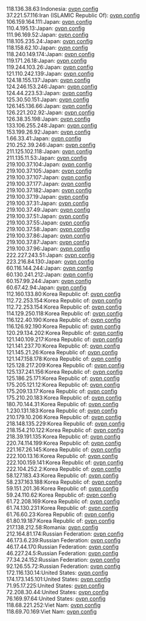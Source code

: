 118.136.38.63:Indonesia: [ovpn config](vpn/118_136_38_63.ovpn)  
37.221.57.116:Iran (ISLAMIC Republic Of): [ovpn config](vpn/37_221_57_116.ovpn)  
106.159.164.111:Japan: [ovpn config](vpn/106_159_164_111.ovpn)  
110.4.195.13:Japan: [ovpn config](vpn/110_4_195_13.ovpn)  
111.96.169.52:Japan: [ovpn config](vpn/111_96_169_52.ovpn)  
118.105.235.24:Japan: [ovpn config](vpn/118_105_235_24.ovpn)  
118.158.62.10:Japan: [ovpn config](vpn/118_158_62_10.ovpn)  
118.240.149.174:Japan: [ovpn config](vpn/118_240_149_174.ovpn)  
119.171.26.18:Japan: [ovpn config](vpn/119_171_26_18.ovpn)  
119.244.103.26:Japan: [ovpn config](vpn/119_244_103_26.ovpn)  
121.110.242.139:Japan: [ovpn config](vpn/121_110_242_139.ovpn)  
124.18.155.137:Japan: [ovpn config](vpn/124_18_155_137.ovpn)  
124.246.153.246:Japan: [ovpn config](vpn/124_246_153_246.ovpn)  
124.44.223.53:Japan: [ovpn config](vpn/124_44_223_53.ovpn)  
125.30.50.151:Japan: [ovpn config](vpn/125_30_50_151.ovpn)  
126.145.136.66:Japan: [ovpn config](vpn/126_145_136_66.ovpn)  
126.221.202.92:Japan: [ovpn config](vpn/126_221_202_92.ovpn)  
126.38.35.198:Japan: [ovpn config](vpn/126_38_35_198.ovpn)  
133.106.255.248:Japan: [ovpn config](vpn/133_106_255_248.ovpn)  
153.199.26.92:Japan: [ovpn config](vpn/153_199_26_92.ovpn)  
1.66.33.41:Japan: [ovpn config](vpn/1_66_33_41.ovpn)  
210.252.39.246:Japan: [ovpn config](vpn/210_252_39_246.ovpn)  
211.125.102.118:Japan: [ovpn config](vpn/211_125_102_118.ovpn)  
211.135.11.53:Japan: [ovpn config](vpn/211_135_11_53.ovpn)  
219.100.37.104:Japan: [ovpn config](vpn/219_100_37_104.ovpn)  
219.100.37.105:Japan: [ovpn config](vpn/219_100_37_105.ovpn)  
219.100.37.107:Japan: [ovpn config](vpn/219_100_37_107.ovpn)  
219.100.37.177:Japan: [ovpn config](vpn/219_100_37_177.ovpn)  
219.100.37.182:Japan: [ovpn config](vpn/219_100_37_182.ovpn)  
219.100.37.19:Japan: [ovpn config](vpn/219_100_37_19.ovpn)  
219.100.37.31:Japan: [ovpn config](vpn/219_100_37_31.ovpn)  
219.100.37.49:Japan: [ovpn config](vpn/219_100_37_49.ovpn)  
219.100.37.51:Japan: [ovpn config](vpn/219_100_37_51.ovpn)  
219.100.37.55:Japan: [ovpn config](vpn/219_100_37_55.ovpn)  
219.100.37.58:Japan: [ovpn config](vpn/219_100_37_58.ovpn)  
219.100.37.86:Japan: [ovpn config](vpn/219_100_37_86.ovpn)  
219.100.37.87:Japan: [ovpn config](vpn/219_100_37_87.ovpn)  
219.100.37.96:Japan: [ovpn config](vpn/219_100_37_96.ovpn)  
222.227.243.51:Japan: [ovpn config](vpn/222_227_243_51.ovpn)  
223.216.84.130:Japan: [ovpn config](vpn/223_216_84_130.ovpn)  
60.116.144.244:Japan: [ovpn config](vpn/60_116_144_244.ovpn)  
60.130.241.212:Japan: [ovpn config](vpn/60_130_241_212.ovpn)  
60.157.99.244:Japan: [ovpn config](vpn/60_157_99_244.ovpn)  
60.67.42.94:Japan: [ovpn config](vpn/60_67_42_94.ovpn)  
112.160.133.80:Korea Republic of: [ovpn config](vpn/112_160_133_80.ovpn)  
112.72.253.154:Korea Republic of: [ovpn config](vpn/112_72_253_154.ovpn)  
112.72.253.154:Korea Republic of: [ovpn config](vpn/112_72_253_154.ovpn)  
114.129.250.118:Korea Republic of: [ovpn config](vpn/114_129_250_118.ovpn)  
116.122.40.190:Korea Republic of: [ovpn config](vpn/116_122_40_190.ovpn)  
116.126.92.190:Korea Republic of: [ovpn config](vpn/116_126_92_190.ovpn)  
120.29.134.202:Korea Republic of: [ovpn config](vpn/120_29_134_202.ovpn)  
121.140.109.217:Korea Republic of: [ovpn config](vpn/121_140_109_217.ovpn)  
121.141.237.70:Korea Republic of: [ovpn config](vpn/121_141_237_70.ovpn)  
121.145.21.26:Korea Republic of: [ovpn config](vpn/121_145_21_26.ovpn)  
121.147.158.178:Korea Republic of: [ovpn config](vpn/121_147_158_178.ovpn)  
125.128.217.209:Korea Republic of: [ovpn config](vpn/125_128_217_209.ovpn)  
125.137.241.156:Korea Republic of: [ovpn config](vpn/125_137_241_156.ovpn)  
125.186.25.171:Korea Republic of: [ovpn config](vpn/125_186_25_171.ovpn)  
175.205.121.12:Korea Republic of: [ovpn config](vpn/175_205_121_12.ovpn)  
175.209.13.17:Korea Republic of: [ovpn config](vpn/175_209_13_17.ovpn)  
175.210.20.183:Korea Republic of: [ovpn config](vpn/175_210_20_183.ovpn)  
180.70.144.31:Korea Republic of: [ovpn config](vpn/180_70_144_31.ovpn)  
1.230.131.183:Korea Republic of: [ovpn config](vpn/1_230_131_183.ovpn)  
210.179.10.206:Korea Republic of: [ovpn config](vpn/210_179_10_206.ovpn)  
218.148.135.229:Korea Republic of: [ovpn config](vpn/218_148_135_229.ovpn)  
218.154.210.122:Korea Republic of: [ovpn config](vpn/218_154_210_122.ovpn)  
218.39.191.135:Korea Republic of: [ovpn config](vpn/218_39_191_135.ovpn)  
220.74.114.199:Korea Republic of: [ovpn config](vpn/220_74_114_199.ovpn)  
221.167.26.145:Korea Republic of: [ovpn config](vpn/221_167_26_145.ovpn)  
222.100.13.16:Korea Republic of: [ovpn config](vpn/222_100_13_16.ovpn)  
222.100.159.141:Korea Republic of: [ovpn config](vpn/222_100_159_141.ovpn)  
222.104.252.2:Korea Republic of: [ovpn config](vpn/222_104_252_2.ovpn)  
58.127.183.43:Korea Republic of: [ovpn config](vpn/58_127_183_43.ovpn)  
58.237.163.188:Korea Republic of: [ovpn config](vpn/58_237_163_188.ovpn)  
59.151.201.36:Korea Republic of: [ovpn config](vpn/59_151_201_36.ovpn)  
59.24.110.62:Korea Republic of: [ovpn config](vpn/59_24_110_62.ovpn)  
61.72.208.169:Korea Republic of: [ovpn config](vpn/61_72_208_169.ovpn)  
61.74.130.231:Korea Republic of: [ovpn config](vpn/61_74_130_231.ovpn)  
61.76.60.23:Korea Republic of: [ovpn config](vpn/61_76_60_23.ovpn)  
61.80.19.187:Korea Republic of: [ovpn config](vpn/61_80_19_187.ovpn)  
217.138.212.58:Romania: [ovpn config](vpn/217_138_212_58.ovpn)  
212.164.81.174:Russian Federation: [ovpn config](vpn/212_164_81_174.ovpn)  
46.173.6.239:Russian Federation: [ovpn config](vpn/46_173_6_239.ovpn)  
46.17.44.170:Russian Federation: [ovpn config](vpn/46_17_44_170.ovpn)  
46.227.24.5:Russian Federation: [ovpn config](vpn/46_227_24_5.ovpn)  
77.34.24.152:Russian Federation: [ovpn config](vpn/77_34_24_152.ovpn)  
92.126.55.72:Russian Federation: [ovpn config](vpn/92_126_55_72.ovpn)  
172.116.130.14:United States: [ovpn config](vpn/172_116_130_14.ovpn)  
174.173.145.101:United States: [ovpn config](vpn/174_173_145_101.ovpn)  
71.95.17.225:United States: [ovpn config](vpn/71_95_17_225.ovpn)  
72.208.30.44:United States: [ovpn config](vpn/72_208_30_44.ovpn)  
76.169.97.64:United States: [ovpn config](vpn/76_169_97_64.ovpn)  
118.68.221.252:Viet Nam: [ovpn config](vpn/118_68_221_252.ovpn)  
118.69.70.169:Viet Nam: [ovpn config](vpn/118_69_70_169.ovpn)  
